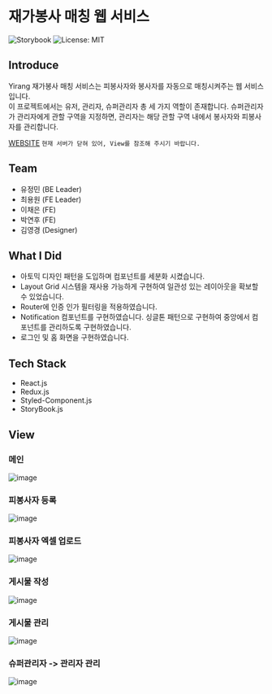 <h1>재가봉사 매칭 웹 서비스</h1>

<p>
    <img alt="Storybook" src="https://github.com/storybookjs/brand/raw/master/badge/badge-storybook.svg?sanitize=true"/>
    <img alt="License: MIT" src="https://img.shields.io/badge/License-MIT-yellow.svg"/>
</p>

## Introduce
Yirang 재가봉사 매칭 서비스는 피봉사자와 봉사자를 자동으로 매칭시켜주는 웹 서비스 입니다.  
이 프로젝트에서는 유저, 관리자, 슈퍼관리자 총 세 가지 역할이 존재합니다. 슈퍼관리자가 관리자에게 관할 구역을 지정하면, 관리자는 해당 관할 구역 내에서 봉사자와 피봉사자를 관리합니다.

[WEBSITE](https://master.dt2p9zjubkzbo.amplifyapp.com) `현재 서버가 닫혀 있어, View를 참조해 주시기 바랍니다.`

## Team
* 유정민 (BE Leader)
* 최용원 (FE Leader)
* 이채은 (FE)
* 박연후 (FE)
* 김영경 (Designer)

## What I Did
- 아토믹 디자인 패턴을 도입하며 컴포넌트를 세분화 시켰습니다.
- Layout Grid 시스템을 재사용 가능하게 구현하여 일관성 있는 레이아웃을 확보할 수 있었습니다.
- Router에 인증 인가 필터링을 적용하였습니다.
- Notification 컴포넌트를 구현하였습니다. 싱글톤 패턴으로 구현하여 중앙에서 컴포넌트를 관리하도록 구현하였습니다.
- 로그인 및 홈 화면을 구현하였습니다.

## Tech Stack
* React.js
* Redux.js
* Styled-Component.js
* StoryBook.js

## View

### 메인
![image](https://github.com/ChoiYongWon/Yirang/assets/40623433/8cd14814-a133-431a-acab-3c76e6a8615d)

### 피봉사자 등록
![image](https://github.com/ChoiYongWon/Yirang/assets/40623433/1d0f8eff-5cc0-44f5-aafd-6812c66aefbf)

### 피봉사자 엑셀 업로드
![image](https://github.com/ChoiYongWon/Yirang/assets/40623433/a31c7cfe-cfa6-4980-b49a-5860d03a0821)

### 게시물 작성
![image](https://github.com/ChoiYongWon/Yirang/assets/40623433/b6deafc4-0891-4a1a-8742-75cb3609fc37)

### 게시물 관리
![image](https://github.com/ChoiYongWon/Yirang/assets/40623433/06ab01f1-40c6-448f-b746-ba81bd7218d5)

### 슈퍼관리자 -> 관리자 관리
![image](https://github.com/ChoiYongWon/Yirang/assets/40623433/6a84580d-ffdb-4272-85db-ecc844bef250)




